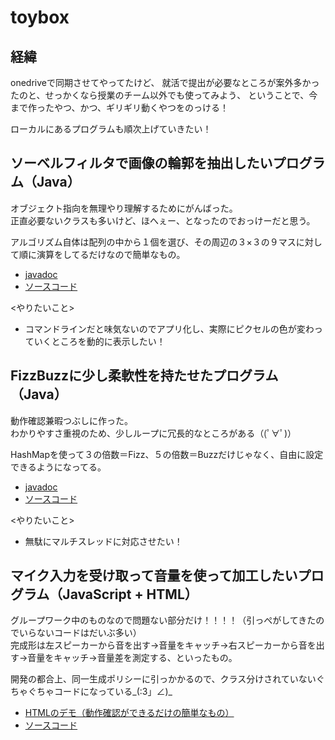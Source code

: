 # toybox
## 経緯
onedriveで同期させてやってたけど、
就活で提出が必要なところが案外多かったのと、せっかくなら授業のチーム以外でも使ってみよう、
ということで、今まで作ったやつ、かつ、ギリギリ動くやつをのっける！  

ローカルにあるプログラムも順次上げていきたい！

## ソーベルフィルタで画像の輪郭を抽出したいプログラム（Java）
オブジェクト指向を無理やり理解するためにがんばった。  
正直必要ないクラスも多いけど、ほへぇー、となったのでおっけーだと思う。  
  
アルゴリズム自体は配列の中から１個を選び、その周辺の３×３の９マスに対して順に演算をしてるだけなので簡単なもの。
  
- [javadoc](https://mossan0706.github.io/toybox/image_exchange/javadoc/image_exchange/module-summary.html)  
- [ソースコード](https://github.com/mossan0706/toybox/tree/main/image_exchange/src/package1)  

<やりたいこと>
- コマンドラインだと味気ないのでアプリ化し、実際にピクセルの色が変わっていくところを動的に表示したい！
  
  
## FizzBuzzに少し柔軟性を持たせたプログラム（Java）
動作確認兼暇つぶしに作った。  
わかりやすさ重視のため、少しループに冗長的なところがある（(ﾟ∀ﾟ)）  
  
HashMapを使って３の倍数＝Fizz、５の倍数＝Buzzだけじゃなく、自由に設定できるようになってる。  
  
- [javadoc](https://mossan0706.github.io/toybox/java%E3%81%AE%E3%81%94%E3%81%A1%E3%82%83%E3%81%94%E3%81%A1%E3%82%83%E3%83%A1%E3%83%A2/%E5%8B%95%E4%BD%9C%E7%A2%BA%E8%AA%8D%E7%94%A8/Test/doc/main.html)
- [ソースコード](https://github.com/mossan0706/toybox/tree/main/java%E3%81%AE%E3%81%94%E3%81%A1%E3%82%83%E3%81%94%E3%81%A1%E3%82%83%E3%83%A1%E3%83%A2/%E5%8B%95%E4%BD%9C%E7%A2%BA%E8%AA%8D%E7%94%A8/Test/src)  

<やりたいこと>
- 無駄にマルチスレッドに対応させたい！
  
  
## マイク入力を受け取って音量を使って加工したいプログラム（JavaScript + HTML）
グループワーク中のものなので問題ない部分だけ！！！！（引っぺがしてきたのでいらないコードはだいぶ多い）  
完成形は左スピーカーから音を出す→音量をキャッチ→右スピーカーから音を出す→音量をキャッチ→音量差を測定する、といったもの。  
  
開発の都合上、同一生成ポリシーに引っかかるので、クラス分けされていないぐちゃぐちゃコードになっている_(:3」∠)_  
  
- [HTMLのデモ（動作確認ができるだけの簡単なもの）](https://mossan0706.github.io/toybox/volume_measurement/動作確認のためのHTML.html)
- [ソースコード](https://github.com/mossan0706/toybox/tree/main/volume_measurement)




